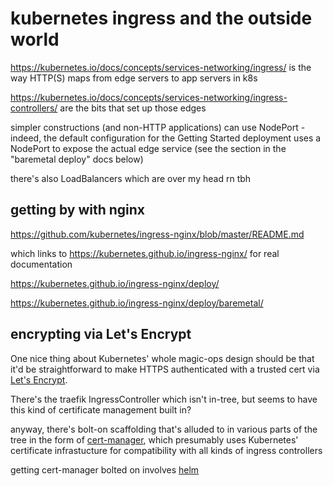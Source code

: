 # kubernetes ingress and the outside world

https://kubernetes.io/docs/concepts/services-networking/ingress/ is the way HTTP(S) maps from edge servers to app servers in k8s

https://kubernetes.io/docs/concepts/services-networking/ingress-controllers/ are the bits that set up those edges

simpler constructions (and non-HTTP applications) can use NodePort - indeed, the default configuration for the Getting Started deployment uses a NodePort to expose the actual edge service (see the section in the "baremetal deploy" docs below)

there's also LoadBalancers which are over my head rn tbh

## getting by with nginx

https://github.com/kubernetes/ingress-nginx/blob/master/README.md

which links to https://kubernetes.github.io/ingress-nginx/ for real documentation

https://kubernetes.github.io/ingress-nginx/deploy/

https://kubernetes.github.io/ingress-nginx/deploy/baremetal/

## encrypting via Let's Encrypt

One nice thing about Kubernetes' whole magic-ops design should be that it'd be straightforward to make HTTPS authenticated with a trusted cert via [Let's Encrypt](4ea48809-1a9d-42b6-aebc-22902d831c24.md).

There's the traefik IngressController which isn't in-tree, but seems to have this kind of certificate management built in?

anyway, there's bolt-on scaffolding that's alluded to in various parts of the tree in the form of [cert-manager](https://github.com/jetstack/cert-manager/), which presumably uses Kubernetes' certificate infrastucture for compatibility with all kinds of ingress controllers

getting cert-manager bolted on involves [helm](b85b1edb-895d-46f6-a6a2-6533d30b2c63.md)
